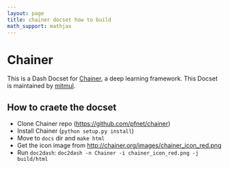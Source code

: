 ```yaml
---
layout: page
title: chainer docset how to build
math_support: mathjax
---
```



Chainer
=======================

This is a Dash Docset for [Chainer](http://chainer.org/), a deep learning framework.
This Docset is maintained by [mitmul](https://github.com/mitmul).

## How to craete the docset

- Clone Chainer repo (https://github.com/pfnet/chainer)
- Install Chainer (`python setup.py install`)
- Move to `docs` dir and `make html`
- Get the icon image from http://chainer.org/images/chainer_icon_red.png
- Run `doc2dash`: `doc2dash -n Chainer -i chainer_icon_red.png -j build/html`



